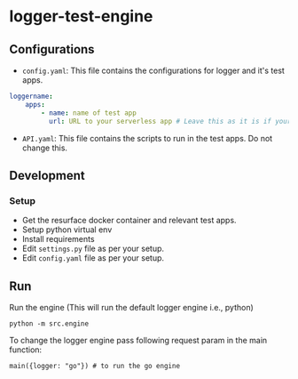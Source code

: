 # logger-test-engine

## Configurations
- `config.yaml`: This file contains the configurations for logger and it's test apps.
```yaml
loggername:
    apps:
        - name: name of test app
          url: URL to your serverless app # Leave this as it is if your are in development mode.

```

- `API.yaml`: This file contains the scripts to run in the test apps. Do not change this.

## Development
### Setup
- Get the resurface docker container and relevant test apps.
- Setup python virtual env
- Install requirements
- Edit `settings.py` file as  per your setup.
- Edit `config.yaml` file as per your setup.

## Run
Run the engine (This will run the default logger engine i.e., python)
```
python -m src.engine
```
To change the logger engine pass following request param in the main function:

```
main({logger: "go"}) # to run the go engine
```
